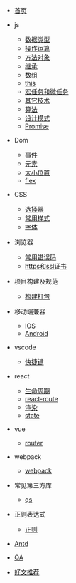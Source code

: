 * [首页](/)
* js
  * [数据类型](/basic/typeof.md)
  * [操作运算](/basic/operation.md)
  * [方法对象](/basic/function.md)
  * [继承](/basic/extend.md)
  * [数组](/basic/array.md)
  * [this](/basic/this.md)
  * [宏任务和微任务](/basic/task.md)
  * [其它技术](/basic/other.md)
  * [算法](/basic/algorithmic.md)
  * [设计模式](/basic/model.md)
  * [Promise](/basic/promise.md)
* Dom
  * [事件](/dom/event.md)
  * [元素](/dom/element.md)
  * [大小位置](/dom/size.md)
  * [flex](/dom/flex.md)
* CSS
  * [选择器](/css/selector.md)
  * [常用样式](/css/demo.md)
  * [字体](/css/font.md)
* 浏览器
  * [常用错误码](/browser/errorCode.md)
  * [https和ssl证书](/browser/https.md)
* 项目构建及规范
  * [构建打包](/build/build.md)

* 移动端兼容
  * [IOS](/ios/README.md)
  * [Android](/android/README.md)

* vscode
  * [快捷键](/vscode/README.md)
* react
  * [生命周期](/react/life.md)
  * [react-route](/react/reactRoute.md)
  * [渲染](/react/render.md)
  * [state](/react/state.md)
* vue
  * [router](/vue/router.md)
* webpack
  * [webpack](/webpack/README.md)
* 常见第三方库
  * [qs](/plugins/qs.md)
* 正则表达式
  * [正则](/reg/readme.md)

* [Antd](/antd/README.md)

* [QA](/question/question.md)

* [好文推荐](/recommend/README.md)